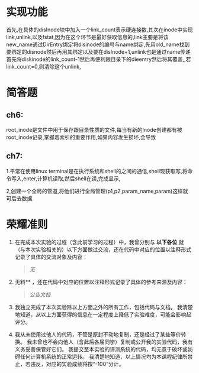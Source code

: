# 实现功能

首先,在具体的disInode块中加入一个link_count表示硬连接数,其次在inode中实现link,unlink,以及fstat,因为在这个环节是最好获取信息的,link主要是将该new_name通过DirEntry绑定将disinode的编号与name绑定,先用old_name找到要绑定的disnode然后再用其绑定以及要在disInode+1,unlink也是通过name传递首先将diskinode的link_count-1然后再便利跟目录下的dieentry然后将其覆盖,,若link_count=0,则清除这个unlink,

# 简答题

## ch6:

root_inode是文件中用于保存跟目录性质的文件,每当有新的Inode创建都有被root_inode记录,掌握着索引的重要作用,如果内容发生损坏,会导致

## ch7:

1.平常在使用linux terminal是在执行系统和shell的之间的通信,shell现获取写,将命令写入,enter,计算机读取,然后shell在读,完成显示,

2,创建一个全局的管道,将他们进行全局管理(p1,p2,param_name,param)这样就可后去数据.

# 荣耀准则

1. 在完成本次实验的过程（含此前学习的过程）中，我曾分别与 **以下各位** 就（与本次实验相关的）以下方面做过交流，还在代码中对应的位置以注释形式记录了具体的交流对象及内容：

   > *无*

2. 无料** ，还在代码中对应的位置以注释形式记录了具体的参考来源及内容：

   > *公告文档*

3. 我独立完成了本次实验除以上方面之外的所有工作，包括代码与文档。 我清楚地知道，从以上方面获得的信息在一定程度上降低了实验难度，可能会影响起评分。

4. 我从未使用过他人的代码，不管是原封不动地复制，还是经过了某些等价转换。 我未曾也不会向他人（含此后各届同学）复制或公开我的实验代码，我有义务妥善保管好它们。 我提交至本实验的评测系统的代码，均无意于破坏或妨碍任何计算机系统的正常运转。 我清楚地知道，以上情况均为本课程纪律所禁止，若违反，对应的实验成绩将按“-100”分计。